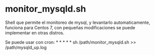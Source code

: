 # monitor_mysqld.sh

Shell que permite el monitoreo de mysql, y levantarlo automaticamente, funciona para Centos 7, con pequeñas modificaciones se puede implementar en otras distros.

Se puede usar con cron: * * * * * sh /path/monitor_mysqld.sh >> /path/mysqld_up.log
